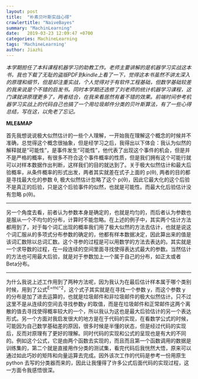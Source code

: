 ```yaml
---
layout: post
title:  "朴素贝叶斯实战心得"
crawlertitle: "NaiveBayes"
summary: "MachinLearning"
date:   2019-03-23 12:09:47 +0700
categories: MachineLearning
tags: 'MachineLearning'
author: Jiazhi
---
```


*本学期担任了本科课程机器学习的助教工作。老师主要讲解的是机器学习实战这本书，我也下载了无耻的盗版PDF到kindle上看了一下，觉得这本书虽然不讲太深入的原理和细节，但是却注重实战，个人觉得对于有软件工程基础，但数学基础较差的我来说是个不错的启发书。同时本学期还选修了刘老师的统计机器学习课程，这门课就讲原理更多了，两者结合，在我来看居然有着不错的效果。前端时间参考机器学习实战上的代码自己也搞了一个用垃圾邮件分类的贝叶斯算法，有了一些心得总结，写在这，以免老了忘记。*

**MLE&MAP**

首先我想说说极大似然估计的一些个人理解，一开始我在理解这个概念的时候并不准确，总觉得这个概念很抽象，但是经学习之后，我得出以下体会：我认为似然的解释就是“可能性”，是事件发生“可能性”，他代表了出现这个事件的机会，但是并不是严格的概率，有很多不符合这个事件概率的性质，但是我们拥有这个可能行就可以对样本数据作出判断，这样我们的目的就达到了。关于极大似然估计和最大后验概率，从条件概率的形式出发，两者其实就差在式子上面的 p(θ), 两者的目的都是寻找最大化的参数 θ, 极大似然估计忽略了这个 p(θ)，因此它最大化的这个后验不是真正的后验，只是这个后验事件的似然，也就是可能性。而最大化后验估计没有忽略 p(θ)。

------------

另一个角度去看，前者认为参数本身是确定的，也就是均匀的，而后者认为参数也是服从一个不均匀的分布，计算时不能忽略。在上述的例子中，其实两个估计方法都用到了，对于每个词汇出现的概率我们用了极大似然的方法去估计，也就是说这个词汇服从的多项式分布参数的确定的，他都有样本数据决定，因此算出来的值是该词汇数除以总词汇数。这个寻参的过程是可以用数学的方法去表达的。其实就是一个求导数的过程，在一段连续的空间里面寻找使得表达式最大的参数。当然估计的方法也可用最大后验，就是对于参数加上一个属于自己的分布，如正太或者Beta分布。

------------

为什么我说上述工作用到了两种方法呢，因为我认为在最后估计样本属于哪个类别时候，用到了公式<sup>E=mc^2</sup>，这个式子其实就是在寻找一个参数 y，而这个参数 y 的分布是加了进去运算的，也就是垃圾邮件和非垃圾邮件的极大似然估计。只不过这里不是从连续的空间去寻找参数y 的取值，而是在垃圾邮件和正常邮件这两个离散的值去寻找使得概率较大的一个，所以我认为这也是最大后验估计的另一个表达形式。另一个方面对我启发很大的地方是在于代码的实现，在看数学公式的时候，可能因为自己数学基础差的原因，很多时候是半懂的状态，但是经过代码的实现后，反而对原理有了更好的理解。同时代码的实现和公式的呈现也是有大的不同的。例如这个公式，它是由两个函数去实现的，而且而且第一个函数调用的数据是训练集的，第二个就是直接用作分类的测试集，看完代码后我恍然大悟，原来可以通过如此巧妙的矩阵和向量运算去完成。因外该次工作的代码是参考一份用原生 python 去写的分类器而来的，因此让我懂得了许多公式后面代码的实现过程，这一方面令我感悟很深。
